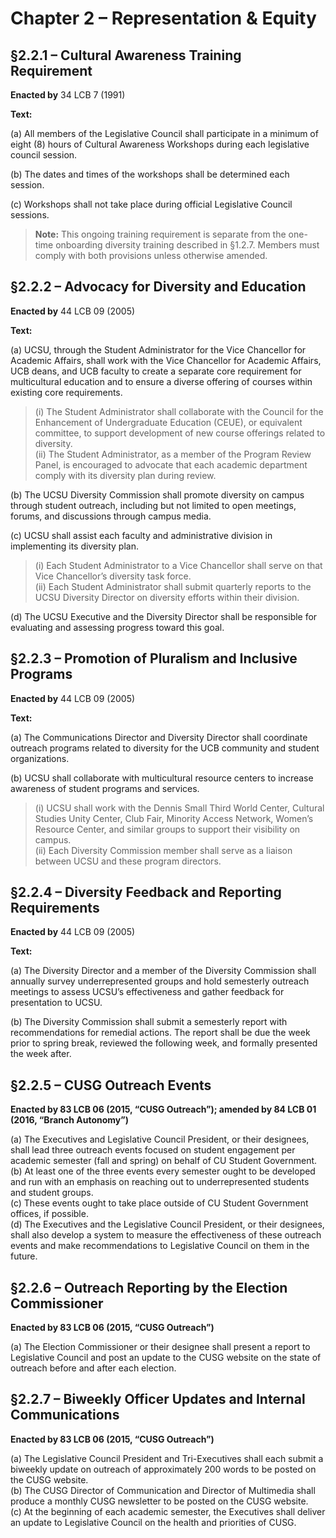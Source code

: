 # Chapter 2 – Representation & Equity

## §2.2.1 – Cultural Awareness Training Requirement

**Enacted by** 34 LCB 7 (1991)

**Text:**

(a) All members of the Legislative Council shall participate in a minimum of eight (8) hours of Cultural Awareness Workshops during each legislative council session.

(b) The dates and times of the workshops shall be determined each session.

(c) Workshops shall not take place during official Legislative Council sessions.

> **Note:** This ongoing training requirement is separate from the one-time onboarding diversity training described in §1.2.7. Members must comply with both provisions unless otherwise amended.


## §2.2.2 – Advocacy for Diversity and Education

**Enacted by** 44 LCB 09 (2005)

**Text:**

(a) UCSU, through the Student Administrator for the Vice Chancellor for Academic Affairs, shall work with the Vice Chancellor for Academic Affairs, UCB deans, and UCB faculty to create a separate core requirement for multicultural education and to ensure a diverse offering of courses within existing core requirements.

> (i) The Student Administrator shall collaborate with the Council for the Enhancement of Undergraduate Education (CEUE), or equivalent committee, to support development of new course offerings related to diversity.  
> (ii) The Student Administrator, as a member of the Program Review Panel, is encouraged to advocate that each academic department comply with its diversity plan during review.

(b) The UCSU Diversity Commission shall promote diversity on campus through student outreach, including but not limited to open meetings, forums, and discussions through campus media.

(c) UCSU shall assist each faculty and administrative division in implementing its diversity plan.

> (i) Each Student Administrator to a Vice Chancellor shall serve on that Vice Chancellor’s diversity task force.  
> (ii) Each Student Administrator shall submit quarterly reports to the UCSU Diversity Director on diversity efforts within their division.

(d) The UCSU Executive and the Diversity Director shall be responsible for evaluating and assessing progress toward this goal.

## §2.2.3 – Promotion of Pluralism and Inclusive Programs

**Enacted by** 44 LCB 09 (2005)

**Text:**

(a) The Communications Director and Diversity Director shall coordinate outreach programs related to diversity for the UCB community and student organizations.

(b) UCSU shall collaborate with multicultural resource centers to increase awareness of student programs and services.

> (i) UCSU shall work with the Dennis Small Third World Center, Cultural Studies Unity Center, Club Fair, Minority Access Network, Women’s Resource Center, and similar groups to support their visibility on campus.  
> (ii) Each Diversity Commission member shall serve as a liaison between UCSU and these program directors.

## §2.2.4 – Diversity Feedback and Reporting Requirements

**Enacted by** 44 LCB 09 (2005)

**Text:**

(a) The Diversity Director and a member of the Diversity Commission shall annually survey underrepresented groups and hold semesterly outreach meetings to assess UCSU’s effectiveness and gather feedback for presentation to UCSU.

(b) The Diversity Commission shall submit a semesterly report with recommendations for remedial actions. The report shall be due the week prior to spring break, reviewed the following week, and formally presented the week after.


## §2.2.5 – CUSG Outreach Events  
**Enacted by 83 LCB 06 (2015, “CUSG Outreach”); amended by 84 LCB 01 (2016, “Branch Autonomy”)**

(a) The Executives and Legislative Council President, or their designees, shall lead three outreach events focused on student engagement per academic semester (fall and spring) on behalf of CU Student Government.  
(b) At least one of the three events every semester ought to be developed and run with an emphasis on reaching out to underrepresented students and student groups.  
(c) These events ought to take place outside of CU Student Government offices, if possible.  
(d) The Executives and the Legislative Council President, or their designees, shall also develop a system to measure the effectiveness of these outreach events and make recommendations to Legislative Council on them in the future.

## §2.2.6 – Outreach Reporting by the Election Commissioner  
**Enacted by 83 LCB 06 (2015, “CUSG Outreach”)**

(a) The Election Commissioner or their designee shall present a report to Legislative Council and post an update to the CUSG website on the state of outreach before and after each election.


## §2.2.7 – Biweekly Officer Updates and Internal Communications  
**Enacted by 83 LCB 06 (2015, “CUSG Outreach”)**

(a) The Legislative Council President and Tri-Executives shall each submit a biweekly update on outreach of approximately 200 words to be posted on the CUSG website.  
(b) The CUSG Director of Communication and Director of Multimedia shall produce a monthly CUSG newsletter to be posted on the CUSG website.  
(c) At the beginning of each academic semester, the Executives shall deliver an update to Legislative Council on the health and priorities of CUSG.

